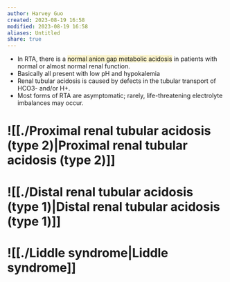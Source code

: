 ```yaml
---
author: Harvey Guo
created: 2023-08-19 16:58
modified: 2023-08-19 16:58
aliases: Untitled
share: true
---
```

- In RTA, there is a <span style="background:rgba(240, 200, 0, 0.2)">normal anion gap metabolic acidosis</span> in patients with normal or almost normal renal function.
- Basically all present with low pH and hypokalemia
- Renal tubular acidosis is caused by defects in the tubular transport of HCO3- and/or H+.
- Most forms of RTA are asymptomatic; rarely, life-threatening electrolyte imbalances may occur.

# ![[./Proximal renal tubular acidosis (type 2)|Proximal renal tubular acidosis (type 2)]]
# ![[./Distal renal tubular acidosis (type 1)|Distal renal tubular acidosis (type 1)]]
# ![[./Liddle syndrome|Liddle syndrome]]